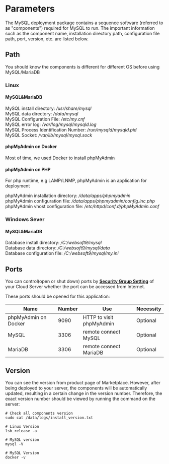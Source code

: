 # Parameters

The MySQL deployment package contains a sequence software (referred to as "components") required for MySQL to run. The important information such as the component name, installation directory path, configuration file path, port, version, etc. are listed below.

## Path
You should know the components is different for different OS before using MySQL/MariaDB

### Linux

#### MySQL&MariaDB

MySQL install directory: */usr/share/mysql*  
MySQL data directory: */data/mysql*  
MySQL Configuration File: */etc/my.cnf*  
MySQL error log: */var/log/mysql/mysqld.log*  
MySQL Process Identification Number: */run/mysqld/mysqld.pid*  
MySQL Socket: */var/lib/mysql/mysql.sock*  

#### phpMyAdmin on Docker

Most of time, we used Docker to install phpMyAdmin

#### phpMyAdmin on PHP

For php runtime, e.g LAMP/LNMP, phpMyAdmin is an application for deployment   

phpMyAdmin installation directory: */data/apps/phpmyadmin*  
phpMyAdmin configuration file: */data/apps/phpmyadmin/config.inc.php*   
phpMyAdmin vhost configuration file: */etc/httpd/conf.d/phpMyAdmin.conf*   

### Windows Sever

#### MySQL&MariaDB

Database install directory: */C:/websoft9/mysql*  
Database data directory: */C:/websoft9/mysql/data*  
Database configuration file: */C:/websoft9/mysql/my.ini*  


## Ports

You can control(open or shut down) ports by **[Security Group Setting](https://support.websoft9.com/docs/faq/tech-instance.html)** of your Cloud Server whether the port can be accessed from Internet.

These ports should be opened for this application:

| Name | Number | Use |  Necessity |
| --- | --- | --- | --- |
| phpMyAdmin on Docker | 9090 | HTTP to visit phpMyAdmin | Optional |
| MySQL | 3306 | remote connect MySQL | Optional |
| MariaDB | 3306 | remote connect MariaDB | Optional |

## Version

You can see the version from product page of Marketplace. However, after being deployed to your server, the components will be automatically updated, resulting in a certain change in the version number. Therefore, the exact version number should be viewed by running the command on the server:

```shell
# Check all components version
sudo cat /data/logs/install_version.txt

# Linux Version
lsb_release -a

# MySQL version
mysql -V

# MySQL Version
docker -v
```